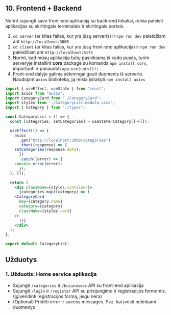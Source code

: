 ## 10. Frontend + Backend

Norint sujungti savo front-end aplikaciją su back-end lokaliai, reikia paleisti aplikacijas su skirtingais terminalais ir skirtingais portais.

1. `cd server`  (ar kitas failas, kur yra jūsų serveris) ir `npm run dev`  paleidžiam ant `http://localhost:3000`
2. `cd client` (ar kitas failas, kur yra jūsų front-end aplikacija)  ir `npm run dev` paleidžiam ant `http://localhost:5173`
3. Norint, kad mūsų aplikacija būtų pasiekiama iš kodo pusės, turim serveryje installint **cors** package su komanda `npm install cors`, importuoti ir panaudoti `app.use(cors());`
4. Front-end dalyje galima sėkmingai gauti duomenis iš serverio. Naudojant `axios` biblioteką, ją reikia įsirašyti `npm install axios`

```jsx
import { useEffect, useState } from "react";
import axios from "axios";
import CategoryCard from "./CategoryCard";
import styles from "./CategoryList.module.scss";
import { Category } from "./types";

const CategoryList = () => {
  const [categories, setCategories] = useState<Category[]>([]);

  useEffect(() => {
    axios
      .get("http://localhost:3000/categories")
      .then((response) => {
	setCategories(response.data);
      })
      .catch((error) => {
	console.error(error);
      });
  }, []);

  return (
    <div className={styles.container}>
      {categories.map((category) => (
	<CategoryCard
	  key={category.name}
	  category={category}
	  className={styles.card}
	/>
      ))}
    </div>
  );
};

export default CategoryList;
```

## Užduotys

### 1. Užduotis: Home service aplikacija

 - Sujungti `/categories` ir `/businesses` API su front-end aplikacija
 - Sujungti `/login` ir `/register` API su prisijungimo ir registracijos formomis. (Įgivendinti registracijos formą, jeigu nėra)
 - (Optional) Pridėti error ir sucess messages. Pvz. kai įvesti netinkami duomenys


